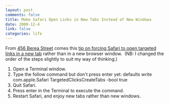 ```yaml
--- 
layout: post
comments: false
title: Make Safari Open Links in New Tabs Instead of New Windows
date: 2008-12-4
link: false
categories: life
---
```

From <a title="456 Berea Street" href="http://www.456bereastreet.com/">456 Berea Street</a> comes this <a title="Force Safari to Open Targeted Links in a New Tab" href="http://www.456bereastreet.com/archive/200812/make_safari_open_targeted_links_in_new_tabs_instead_of_new_windows/">tip on forcing Safari to open targeted links in a new tab</a> rather than in a new browser window.  (NB: I changed the order of the steps slightly to suit my way of thinking.)
<ol>
	<li>Open a Terminal window.</li>
	<li>Type the follow command but don't press enter yet: defaults write com.apple.Safari TargetedClicksCreateTabs -bool true</li>
	<li>Quit Safari.</li>
	<li>Press enter in the Terminal to execute the command.</li>
	<li>Restart Safari, and enjoy new tabs rather than new windows.</li>
</ol>
<div></div>
